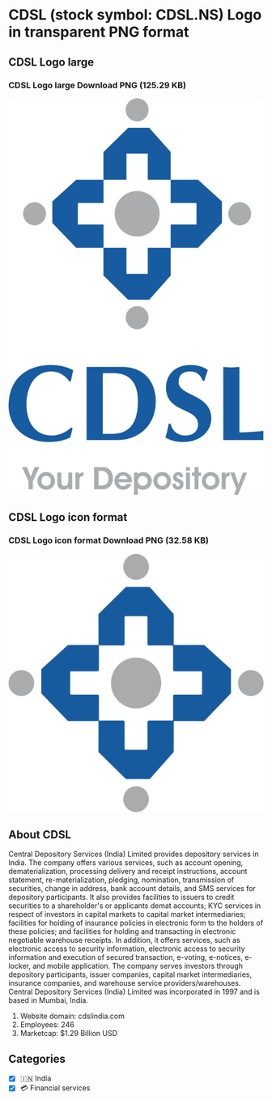 # CDSL (stock symbol: CDSL.NS) Logo in transparent PNG format

## CDSL Logo large

### CDSL Logo large Download PNG (125.29 KB)

![CDSL Logo large Download PNG (125.29 KB)](/img/orig/CDSL.NS_BIG-1ae00091.png)

## CDSL Logo icon format

### CDSL Logo icon format Download PNG (32.58 KB)

![CDSL Logo icon format Download PNG (32.58 KB)](/img/orig/CDSL.NS-a3309c34.png)

## About CDSL

Central Depository Services (India) Limited provides depository services in India. The company offers various services, such as account opening, dematerialization, processing delivery and receipt instructions, account statement, re-materialization, pledging, nomination, transmission of securities, change in address, bank account details, and SMS services for depository participants. It also provides facilities to issuers to credit securities to a shareholder's or applicants demat accounts; KYC services in respect of investors in capital markets to capital market intermediaries; facilities for holding of insurance policies in electronic form to the holders of these policies; and facilities for holding and transacting in electronic negotiable warehouse receipts. In addition, it offers services, such as electronic access to security information, electronic access to security information and execution of secured transaction, e-voting, e-notices, e-locker, and mobile application. The company serves investors through depository participants, issuer companies, capital market intermediaries, insurance companies, and warehouse service providers/warehouses. Central Depository Services (India) Limited was incorporated in 1997 and is based in Mumbai, India.

1. Website domain: cdslindia.com
2. Employees: 246
3. Marketcap: $1.29 Billion USD


## Categories
- [x] 🇮🇳 India
- [x] 💳 Financial services
